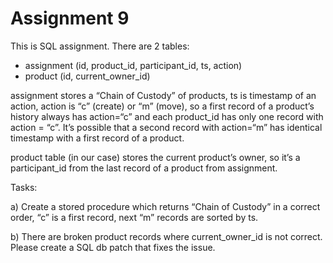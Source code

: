 # Assignment 9

This is SQL assignment. There are 2 tables:
* assignment (id, product_id, participant_id, ts, action)
* product (id, current_owner_id)

assignment stores a “Chain of Custody” of products, ts is timestamp of an action, action is “c” (create) or “m” (move), so a first record of a product’s history always has action=“c” and each product_id has only one record with action = “c”. It’s possible that a second record with action=“m” has identical timestamp with a first record of a product.

product table (in our case) stores the current product’s owner, so it’s a participant_id from the last record of a product from assignment.

Tasks:

a) Create a stored procedure which returns “Chain of Custody” in a correct order, “c” is a first record, next “m” records are sorted by ts.

b) There are broken product records where current_owner_id is not correct. Please create a SQL db patch that fixes the issue.
